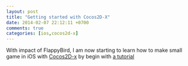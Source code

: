 ```yaml
---
layout: post
title: "Getting started with Cocos2D-X"
date: 2014-02-07 22:12:11 +0700
comments: true
categories: [ios,cocos2d-x]
---
```


With impact of FlappyBird, I am now starting to learn how to make small game in iOS with [Cocos2D-x](http://www.cocos2d-x.org) by begin with [a tutorial](http://www.raywenderlich.com/33750/cocos2d-x-tutorial-for-ios-and-android-getting-started)
